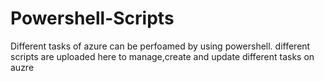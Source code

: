 # Powershell-Scripts
Different tasks of azure can be perfoamed by using powershell. different scripts are uploaded here to manage,create and update different tasks on auzre
